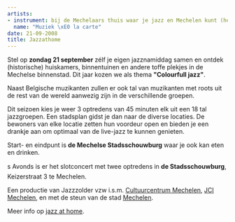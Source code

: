 ```yaml
---
artists:
- instrument: bij de Mechelaars thuis waar je jazz en Mechelen kunt (her)ontdekken.
  name: "Muziek \xE0 la carte"
date: 21-09-2008
title: Jazzathome
---
```

Stel op **zondag 21 september** zélf je eigen jazznamiddag samen en ontdek (historische) 
huiskamers, binnentuinen en andere toffe plekjes in de Mechelse binnenstad. Dit jaar 
kozen we als thema **"Colourfull jazz"**. 

Naast Belgische muzikanten zullen er ook tal van muzikanten met roots uit
de rest van de wereld aanwezig zijn in de verschillende groepen. 

Dit seizoen kies je weer 3 optredens van 45 minuten elk uit een 18 tal jazzgroepen. Een stadsplan 
gidst je dan naar de diverse locaties. De bewoners van elke locatie zetten hun voordeur 
open en bieden je een drankje aan om optimaal van de live-jazz te kunnen genieten. 

Start- en eindpunt is **de Mechelse Stadsschouwburg** waar je ook kan eten en drinken. 

s Avonds is er het slotconcert met twee optredens in **de Stadsschouwburg**, Keizerstraat 3 te Mechelen. 

Een productie van Jazzzolder vzw i.s.m. [Cultuurcentrum Mechelen](http://www.ccmechelen.be), 
[JCI Mechelen](http://www.jcimechelen.be), en met de steun 
van de stad [Mechelen](http://www.mechelen.be).

Meer info op [jazz at home](http://www.jazzathome.be).
